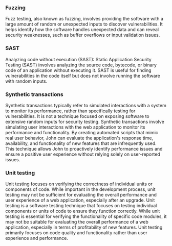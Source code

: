 ### Fuzzing 
Fuzz testing, also known as fuzzing, involves providing the software with a large amount of random or unexpected inputs to discover vulnerabilities. It helps identify how the software handles unexpected data and can reveal security weaknesses, such as buffer overflows or input validation issues.

### SAST
Analyzing code without execution (SAST): Static Application Security Testing (SAST) involves analyzing the source code, bytecode, or binary code of an application without executing it. SAST is useful for finding vulnerabilities in the code itself but does not involve running the software with random inputs.

### Synthetic transactions
Synthetic transactions typically refer to simulated interactions with a system to monitor its performance, rather than specifically testing for vulnerabilities. It is not a technique focused on exposing software to extensive random inputs for security testing.
Synthetic transactions involve simulating user interactions with the web application to monitor its performance and functionality. By creating automated scripts that mimic real user behavior, John can evaluate the application's response time, availability, and functionality of new features that are infrequently used. This technique allows John to proactively identify performance issues and ensure a positive user experience without relying solely on user-reported issues.

### Unit testing
Unit testing focuses on verifying the correctness of individual units or components of code. While important in the development process, unit testing may not be sufficient for evaluating the overall performance and user experience of a web application, especially after an upgrade.
Unit testing is a software testing technique that focuses on testing individual components or units of code to ensure they function correctly. While unit testing is essential for verifying the functionality of specific code modules, it may not be suitable for evaluating the overall performance of a web application, especially in terms of profitability of new features. Unit testing primarily focuses on code quality and functionality rather than user experience and performance.
